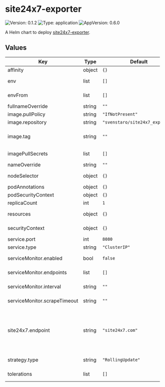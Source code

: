 # site24x7-exporter

![Version: 0.1.2](https://img.shields.io/badge/Version-0.1.2-informational?style=flat-square) ![Type: application](https://img.shields.io/badge/Type-application-informational?style=flat-square) ![AppVersion: 0.6.0](https://img.shields.io/badge/AppVersion-0.6.0-informational?style=flat-square)

A Helm chart to deploy [site24x7-exporter](https://github.com/svenstaro/site24x7_exporter).

## Values

| Key | Type | Default | Description |
|-----|------|---------|-------------|
| affinity | object | `{}` | Node/pod affinities |
| env | list | `[]` | environment variables for the container |
| envFrom | list | `[]` | environment variable sources for the container |
| fullnameOverride | string | `""` | full name of the chart. |
| image.pullPolicy | string | `"IfNotPresent"` | image pull policy |
| image.repository | string | `"svenstaro/site24x7_exporter"` | image repository |
| image.tag | string | `""` | Overrides the image tag whose default is the chart appVersion. |
| imagePullSecrets | list | `[]` | image pull secret for private images |
| nameOverride | string | `""` | override name of the chart |
| nodeSelector | object | `{}` | Node for scheduler pod assignment |
| podAnnotations | object | `{}` | Add annotations on pods |
| podSecurityContext | object | `{}` | Add security context to pods |
| replicaCount | int | `1` |  |
| resources | object | `{}` | custom resource configuration |
| securityContext | object | `{}` | Add security context to deployment |
| service.port | int | `8080` | Service port for the exporter |
| service.type | string | `"ClusterIP"` | Serive type for the exporter |
| serviceMonitor.enabled | bool | `false` | Deploy a service monitor along with the exporter. |
| serviceMonitor.endpoints | list | `[]` | Specify addiotnal Endpoint objects |
| serviceMonitor.interval | string | `""` | Set scraping interval for the service monitor. |
| serviceMonitor.scrapeTimeout | string | `""` | Set scraping time out for the service monitor. |
| site24x7.endpoint | string | `"site24x7.com"` | API endpoint to use (depends on region, see https://site24x7.com/help/api) [possible values: site24x7.com, site24x7.eu, site24x7.cn, site24x7.in,site24x7.net.au] |
| strategy.type | string | `"RollingUpdate"` | Strategy for deploying containers |
| tolerations | list | `[]` | Adding any tolerations to your deployment. |